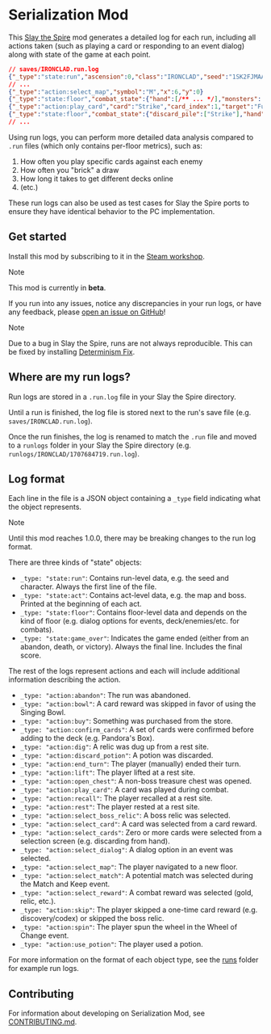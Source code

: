 # Serialization Mod

This [Slay the Spire](https://store.steampowered.com/app/646570/Slay_the_Spire/) mod generates a detailed log for each
run, including all actions taken (such as playing a card or responding to an event dialog) along with state of the game
at each point.

```json
// saves/IRONCLAD.run.log
{"_type":"state:run","ascension":0,"class":"IRONCLAD","seed":"1SK2FJMAA7GY1", /** ... */}
// ...
{"_type":"action:select_map","symbol":"M","x":6,"y":0}
{"_type":"state:floor","combat_state":{"hand":[/** ... */],"monsters": [/** ... */], /** ... */}}
{"_type":"action:play_card","card":"Strike","card_index":1,"target":"FuzzyLouseDefensive","target_index":0}
{"_type":"state:floor","combat_state":{"discard_pile":["Strike"],"hand":[/** ... */],"monsters": [/** ... */], /** ... */}}
// ...
```

Using run logs, you can perform more detailed data analysis compared to `.run` files (which only contains per-floor
metrics), such as:

1. How often you play specific cards against each enemy  
2. How often you "brick" a draw
3. How long it takes to get different decks online
4. (etc.)

These run logs can also be used as test cases for Slay the Spire ports to ensure they have identical behavior to the PC
implementation.

## Get started

Install this mod by subscribing to it in the [Steam workshop](https://steamcommunity.com/workshop/filedetails/?id=3156775649).

> [!NOTE]  
> This mod is currently in **beta**.
>
> If you run into any issues, notice any discrepancies in your run logs, or have any feedback, please
> [open an issue on GitHub](https://github.com/colinking/serializationmod/issues/new)!

> [!NOTE]  
> Due to a bug in Slay the Spire, runs are not always reproducible. This can be fixed by installing
> [Determinism Fix](https://github.com/colinking/determinismfix).

## Where are my run logs?

Run logs are stored in a `.run.log` file in your Slay the Spire directory.

Until a run is finished, the log file is stored next to the run's save file (e.g. `saves/IRONCLAD.run.log`).

Once the run finishes, the log is renamed to match the `.run` file and moved to a `runlogs` folder in your Slay the
Spire directory (e.g. `runlogs/IRONCLAD/1707684719.run.log`). 

## Log format

Each line in the file is a JSON object containing a `_type` field indicating what the object represents.

> [!NOTE]  
> Until this mod reaches 1.0.0, there may be breaking changes to the run log format.

There are three kinds of "state" objects:
- `_type: "state:run"`: Contains run-level data, e.g. the seed and character. Always the first line of the file.
- `_type: "state:act"`: Contains act-level data, e.g. the map and boss. Printed at the beginning of each act.
- `_type: "state:floor"`: Contains floor-level data and depends on the kind of floor (e.g. dialog options for events, 
  deck/enemies/etc. for combats).
- `_type: "state:game_over"`: Indicates the game ended (either from an abandon, death, or victory). Always the final
  line. Includes the final score.

The rest of the logs represent actions and each will include additional information describing the action.
- `_type: "action:abandon"`: The run was abandoned.
- `_type: "action:bowl"`: A card reward was skipped in favor of using the Singing Bowl.
- `_type: "action:buy"`: Something was purchased from the store.
- `_type: "action:confirm_cards"`: A set of cards were confirmed before adding to the deck (e.g. Pandora's Box).
- `_type: "action:dig"`: A relic was dug up from a rest site.
- `_type: "action:discard_potion"`: A potion was discarded.
- `_type: "action:end_turn"`: The player (manually) ended their turn.
- `_type: "action:lift"`: The player lifted at a rest site.
- `_type: "action:open_chest"`: A non-boss treasure chest was opened.
- `_type: "action:play_card"`: A card was played during combat.
- `_type: "action:recall"`: The player recalled at a rest site.
- `_type: "action:rest"`: The player rested at a rest site.
- `_type: "action:select_boss_relic"`: A boss relic was selected.
- `_type: "action:select_card"`: A card was selected from a card reward.
- `_type: "action:select_cards"`: Zero or more cards were selected from a selection screen (e.g. discarding from hand).
- `_type: "action:select_dialog"`: A dialog option in an event was selected.
- `_type: "action:select_map"`: The player navigated to a new floor.
- `_type: "action:select_match"`: A potential match was selected during the Match and Keep event.
- `_type: "action:select_reward"`: A combat reward was selected (gold, relic, etc.).
- `_type: "action:skip"`: The player skipped a one-time card reward (e.g. discovery/codex) or skipped the boss relic. 
- `_type: "action:spin"`: The player spun the wheel in the Wheel of Change event.
- `_type: "action:use_potion"`: The player used a potion.

For more information on the format of each object type, see the [runs](./runs) folder for example run logs.

## Contributing

For information about developing on Serialization Mod, see [CONTRIBUTING.md](.github/CONTRIBUTING.md).
